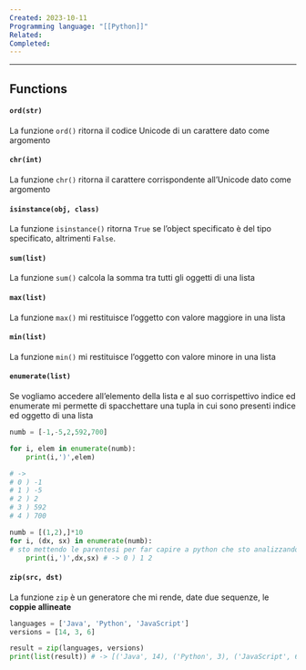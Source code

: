 ```yaml
---
Created: 2023-10-11
Programming language: "[[Python]]"
Related: 
Completed:
---
```

---
## Functions
#### `ord(str)`
La funzione `ord()` ritorna il codice Unicode di un carattere dato come argomento

#### `chr(int)`
La funzione `chr()` ritorna il carattere corrispondente all’Unicode dato come argomento

#### `isinstance(obj, class)`
La funzione `isinstance()` ritorna `True` se l’object specificato è del tipo specificato, altrimenti `False`.

#### `sum(list)`
La funzione `sum()` calcola la somma tra tutti gli oggetti di una lista

#### `max(list)`
La funzione `max()` mi restituisce l’oggetto con valore maggiore in una lista

#### `min(list)`
La funzione `min()` mi restituisce l’oggetto con valore minore in una lista

#### `enumerate(list)`
Se vogliamo accedere all’elemento della lista e al suo corrispettivo indice ed enumerate mi permette di spacchettare una tupla in cui sono presenti indice ed oggetto di una lista

```python
numb = [-1,-5,2,592,700]

for i, elem in enumerate(numb):
	print(i,')',elem)

# ->
# 0 ) -1
# 1 ) -5
# 2 ) 2
# 3 ) 592
# 4 ) 700

numb = [(1,2),]*10
for i, (dx, sx) in enumerate(numb):
# sto mettendo le parentesi per far capire a python che sto analizzando una tupla
	print(i,')',dx,sx) # -> 0 ) 1 2
```

#### `zip(src, dst)`
La funzione `zip` è un generatore che mi rende, date due sequenze, le **coppie allineate**

```python
languages = ['Java', 'Python', 'JavaScript']
versions = [14, 3, 6]

result = zip(languages, versions)
print(list(result)) # -> [('Java', 14), ('Python', 3), ('JavaScript', 6)]
```